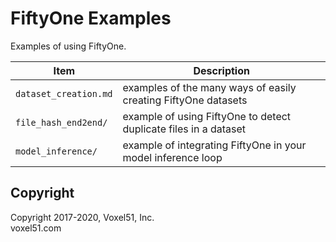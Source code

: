 # FiftyOne Examples

Examples of using FiftyOne.

| Item                  | Description |
| --------------------- | ----------- |
| `dataset_creation.md` | examples of the many ways of easily creating FiftyOne datasets |
| `file_hash_end2end/`  | example of using FiftyOne to detect duplicate files in a dataset |
| `model_inference/`    | example of integrating FiftyOne in your model inference loop |


## Copyright

Copyright 2017-2020, Voxel51, Inc.<br>
voxel51.com
